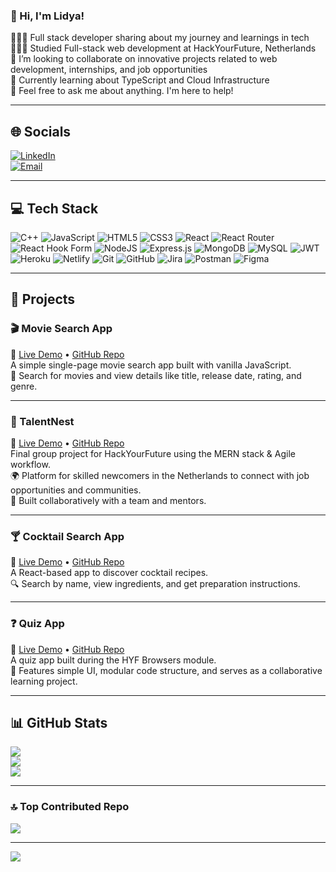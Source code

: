 ### 👋 Hi, I'm Lidya!

👩🏻‍💻 Full stack developer sharing about my journey and learnings in tech  
👩🏻‍🎓 Studied Full-stack web development at HackYourFuture, Netherlands  
🕺 I’m looking to collaborate on innovative projects related to web development, internships, and job opportunities  
💭 Currently learning about TypeScript and Cloud Infrastructure  
💬 Feel free to ask me about anything. I'm here to help!

---

## 🌐 Socials

[![LinkedIn](https://img.shields.io/badge/LinkedIn-%230077B5.svg?logo=linkedin&logoColor=white)](https://linkedin.com/in/lidyahiwot)  
[![Email](https://img.shields.io/badge/Email-D14836?logo=gmail&logoColor=white)](mailto:lidya4world@gmail.com)

---

## 💻 Tech Stack

![C++](https://img.shields.io/badge/c++-%2300599C.svg?style=for-the-badge&logo=c%2B%2B&logoColor=white)
![JavaScript](https://img.shields.io/badge/javascript-%23323330.svg?style=for-the-badge&logo=javascript&logoColor=%23F7DF1E)
![HTML5](https://img.shields.io/badge/html5-%23E34F26.svg?style=for-the-badge&logo=html5&logoColor=white)
![CSS3](https://img.shields.io/badge/css3-%231572B6.svg?style=for-the-badge&logo=css3&logoColor=white)
![React](https://img.shields.io/badge/react-%2320232a.svg?style=for-the-badge&logo=react&logoColor=%2361DAFB)
![React Router](https://img.shields.io/badge/React_Router-CA4245?style=for-the-badge&logo=react-router&logoColor=white)
![React Hook Form](https://img.shields.io/badge/React%20Hook%20Form-%23EC5990.svg?style=for-the-badge&logo=reacthookform&logoColor=white)
![NodeJS](https://img.shields.io/badge/node.js-6DA55F?style=for-the-badge&logo=node.js&logoColor=white)
![Express.js](https://img.shields.io/badge/express.js-%23404d59.svg?style=for-the-badge&logo=express&logoColor=%2361DAFB)
![MongoDB](https://img.shields.io/badge/MongoDB-%234ea94b.svg?style=for-the-badge&logo=mongodb&logoColor=white)
![MySQL](https://img.shields.io/badge/mysql-4479A1.svg?style=for-the-badge&logo=mysql&logoColor=white)
![JWT](https://img.shields.io/badge/JWT-black?style=for-the-badge&logo=JSON%20web%20tokens)
![Heroku](https://img.shields.io/badge/heroku-%23430098.svg?style=for-the-badge&logo=heroku&logoColor=white)
![Netlify](https://img.shields.io/badge/netlify-%23000000.svg?style=for-the-badge&logo=netlify&logoColor=#00C7B7)
![Git](https://img.shields.io/badge/git-%23F05033.svg?style=for-the-badge&logo=git&logoColor=white)
![GitHub](https://img.shields.io/badge/github-%23121011.svg?style=for-the-badge&logo=github&logoColor=white)
![Jira](https://img.shields.io/badge/jira-%230A0FFF.svg?style=for-the-badge&logo=jira&logoColor=white)
![Postman](https://img.shields.io/badge/Postman-FF6C37?style=for-the-badge&logo=postman&logoColor=white)
![Figma](https://img.shields.io/badge/figma-%23F24E1E.svg?style=for-the-badge&logo=figma&logoColor=white)

---

## 🚀 Projects

### 🎬 Movie Search App  
🔗 [Live Demo](https://lidyat21.github.io/Movies-HYF/) • [GitHub Repo](https://github.com/lidyat21/Movies-HYF)  
A simple single-page movie search app built with vanilla JavaScript.  
🔎 Search for movies and view details like title, release date, rating, and genre.

---

### 💼 TalentNest  
🔗 [Live Demo](https://c51b.hyf.dev/) • [GitHub Repo](https://github.com/HackYourFuture-CPH/class51-final-project)  
Final group project for HackYourFuture using the MERN stack & Agile workflow.  
🌍 Platform for skilled newcomers in the Netherlands to connect with job opportunities and communities.  
🤝 Built collaboratively with a team and mentors.

---

### 🍸 Cocktail Search App  
🔗 [Live Demo](https://cocktail-party-drink.netlify.app/) • [GitHub Repo](https://github.com/lidyat21/cocktail-party)  
A React-based app to discover cocktail recipes.  
🔍 Search by name, view ingredients, and get preparation instructions.

---

### ❓ Quiz App  
🔗 [Live Demo](https://lidyat21.github.io/Quiz-/) • [GitHub Repo](https://github.com/lidyat21/Quiz-)  
A quiz app built during the HYF Browsers module.  
🧠 Features simple UI, modular code structure, and serves as a collaborative learning project.

---

## 📊 GitHub Stats

![](https://github-readme-stats.vercel.app/api?username=lidyat21&theme=dark&hide_border=false&include_all_commits=false&count_private=false)  
![](https://nirzak-streak-stats.vercel.app/?user=lidyat21&theme=dark&hide_border=false)  
![](https://github-readme-stats.vercel.app/api/top-langs/?username=lidyat21&theme=dark&hide_border=false&layout=compact)

---

### 🔝 Top Contributed Repo

![](https://github-contributor-stats.vercel.app/api?username=lidyat21&limit=5&theme=dark&combine_all_yearly_contributions=true)

---

[![](https://visitcount.itsvg.in/api?id=lidyat21&icon=0&color=0)](https://visitcount.itsvg.in)

<!-- Proudly created with GPRM ( https://gprm.itsvg.in ) -->
